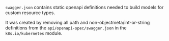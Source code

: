 `swagger.json` contains static openapi definitions needed to build models for custom resource types.

It was created by removing all path and non-objectmeta/int-or-string definitions from 
the `api/openapi-spec/swagger.json` in the `k8s.io/kubernetes` module.